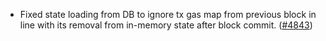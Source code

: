 - Fixed state loading from DB to ignore tx gas map from previous block
  in line with its removal from in-memory state after block commit.
  ([\#4843](https://github.com/namada-net/namada/pull/4843))